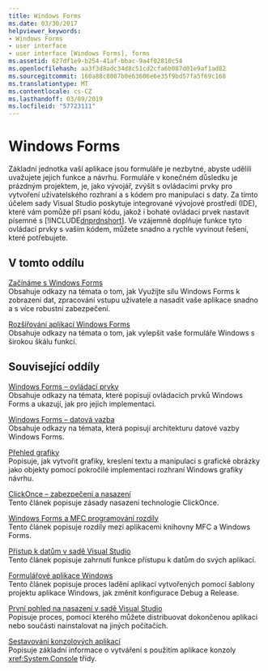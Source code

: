 ```yaml
---
title: Windows Forms
ms.date: 03/30/2017
helpviewer_keywords:
- Windows Forms
- user interface
- user interface [Windows Forms], forms
ms.assetid: 627df1e9-b254-41af-bbac-9a4f02810c54
ms.openlocfilehash: aa3f3d8adc34d8c51cd2cfa6b087d01e9af1ad82
ms.sourcegitcommit: 160a88c8087b0e63606e6e35f9bd57fa5f69c168
ms.translationtype: MT
ms.contentlocale: cs-CZ
ms.lasthandoff: 03/09/2019
ms.locfileid: "57723111"
---
```

# <a name="windows-forms"></a>Windows Forms
Základní jednotka vaší aplikace jsou formuláře je nezbytné, abyste udělili uvažujete jejich funkce a návrhu. Formuláře v konečném důsledku je prázdným projektem, je, jako vývojář, zvýšit s ovládacími prvky pro vytvoření uživatelského rozhraní a s kódem pro manipulaci s daty. Za tímto účelem sady Visual Studio poskytuje integrované vývojové prostředí (IDE), které vám pomůže při psaní kódu, jakož i bohaté ovládací prvek nastavit písemné s [!INCLUDE[dnprdnshort](../../../includes/dnprdnshort-md.md)]. Ve vzájemně doplňuje funkce tyto ovládací prvky s vaším kódem, můžete snadno a rychle vyvinout řešení, které potřebujete.  
  
## <a name="in-this-section"></a>V tomto oddílu  
 [Začínáme s Windows Forms](getting-started-with-windows-forms.md)  
 Obsahuje odkazy na témata o tom, jak Využijte sílu Windows Forms k zobrazení dat, zpracování vstupu uživatele a nasadit vaše aplikace snadno a s více robustní zabezpečení.  
  
 [Rozšiřování aplikací Windows Forms](./advanced/index.md)  
 Obsahuje odkazy na témata o tom, jak vylepšit vaše formuláře Windows s širokou škálu funkcí.  
  
## <a name="related-sections"></a>Související oddíly  
 [Windows Forms – ovládací prvky](./controls/index.md)  
 Obsahuje odkazy na témata, které popisují ovládacích prvků Windows Forms a ukazují, jak pro jejich implementaci.  
  
 [Windows Forms – datová vazba](windows-forms-data-binding.md)  
 Obsahuje odkazy na témata, která popisují architekturu datové vazby Windows Forms.  
  
 [Přehled grafiky](./advanced/graphics-overview-windows-forms.md)  
 Popisuje, jak vytvořit grafiky, kreslení textu a manipulaci s grafické obrázky jako objekty pomocí pokročilé implementaci rozhraní Windows grafiky návrhu.  
  
 [ClickOnce – zabezpečení a nasazení](/visualstudio/deployment/clickonce-security-and-deployment)  
 Tento článek popisuje zásady nasazení technologie ClickOnce.  
  
 [Windows Forms a MFC programování rozdíly](/cpp/dotnet/windows-forms-mfc-programming-differences)  
 Tento článek popisuje rozdíly mezi aplikacemi knihovny MFC a Windows Forms.  
  
 [Přístup k datům v sadě Visual Studio](/visualstudio/data-tools/accessing-data-in-visual-studio)  
 Tento článek popisuje zahrnutí funkce přístupu k datům do svých aplikací.  
  
 [Formulářové aplikace Windows](/visualstudio/debugger/debugging-preparation-windows-forms-applications)  
 Tento článek popisuje proces ladění aplikací vytvořených pomocí šablony projektu aplikace Windows, jak změnit konfigurace Debug a Release.  
  
 [První pohled na nasazení v sadě Visual Studio](/visualstudio/deployment/deploying-applications-services-and-components)  
 Popisuje proces, pomocí kterého můžete distribuovat dokončenou aplikaci nebo součásti nainstalovat na jiných počítačích.  
  
 [Sestavování konzolových aplikací](../../standard/building-console-apps.md)  
 Popisuje základní informace o vytváření s použitím aplikace konzoly <xref:System.Console> třídy.
